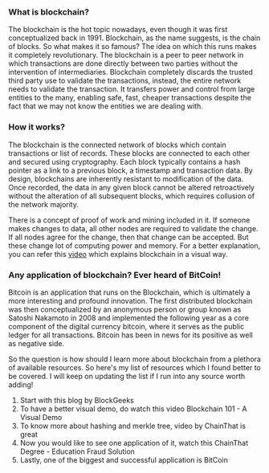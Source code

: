 ### What is blockchain?

The blockchain is the hot topic nowadays, even though it was first conceptualized back
in 1991. Blockchain, as the name suggests, is the chain of blocks. So what makes it 
so famous? The idea on which this runs makes it completely revolutionary. 
The blockchain is a peer to peer network in which transactions are done directly 
between two parties without the intervention of intermediaries. 
Blockchain completely discards the trusted third party use to validate 
the transactions, instead, the entire network needs to validate the transaction. 
It transfers power and control from large entities to the many, enabling safe, 
fast, cheaper transactions despite the fact that we may not know the entities 
we are dealing with.

### How it works?


The blockchain is the connected network of blocks which contain transactions
or list of records. These blocks are connected to each other and secured 
using cryptography. Each block typically contains a hash pointer as a 
link to a previous block, a timestamp and transaction data. 
By design, blockchains are inherently resistant to modification of the data. 
Once recorded, the data in any given block cannot be altered retroactively 
without the alteration of all subsequent blocks, which requires collusion of 
the network majority.

There is a concept of proof of work and mining included in it. 
If someone makes changes to data, all other nodes are required to validate the change. 
If all nodes agree for the change, then that change can be accepted. 
But these change lot of computing power and memory. 
For a better explanation, you can refer
this [video](https://www.youtube.com/watch?v=_160oMzblY8)
which explains blockchain in a visual way.

### Any application of blockchain? Ever heard of BitCoin!

Bitcoin is an application that runs on the Blockchain, 
which is ultimately a more interesting and profound innovation. 
The first distributed blockchain was then conceptualized by an 
anonymous person or group known as Satoshi Nakamoto in 2008 and 
implemented the following year as a core component of the digital 
currency bitcoin, where it serves as the public ledger for all transactions. 
Bitcoin has been in news for its positive as well as negative side.

So the question is how should I learn more about blockchain from a plethora of available resources. So here's my list of resources which I found better to be covered. I will keep on updating the list if I run into any source worth adding! 

1. Start with this blog by BlockGeeks
2. To have a better visual demo, do watch this video Blockchain 101 - A Visual Demo
3. To know more about hashing and merkle tree, video by ChainThat is great
4. Now you would like to see one application of it, watch this ChainThat Degree - Education Fraud Solution
5. Lastly, one of the biggest and successful application is BitCoin
